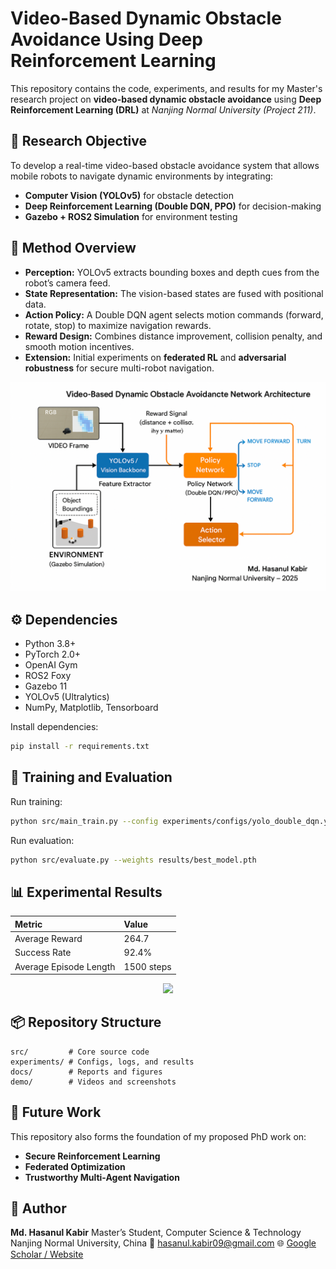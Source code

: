 # Video-Based Dynamic Obstacle Avoidance Using Deep Reinforcement Learning

This repository contains the code, experiments, and results for my Master's research project on **video-based dynamic obstacle avoidance** using **Deep Reinforcement Learning (DRL)** at *Nanjing Normal University (Project 211)*.

## 🎯 Research Objective
To develop a real-time video-based obstacle avoidance system that allows mobile robots to navigate dynamic environments by integrating:
- **Computer Vision (YOLOv5)** for obstacle detection
- **Deep Reinforcement Learning (Double DQN, PPO)** for decision-making
- **Gazebo + ROS2 Simulation** for environment testing

## 🧠 Method Overview
- **Perception:** YOLOv5 extracts bounding boxes and depth cues from the robot’s camera feed.
- **State Representation:** The vision-based states are fused with positional data.
- **Action Policy:** A Double DQN agent selects motion commands (forward, rotate, stop) to maximize navigation rewards.
- **Reward Design:** Combines distance improvement, collision penalty, and smooth motion incentives.
- **Extension:** Initial experiments on **federated RL** and **adversarial robustness** for secure multi-robot navigation.

<p align="center">
  <img src="docs/network_architecture.png" width="600">
</p>

## ⚙️ Dependencies
- Python 3.8+
- PyTorch 2.0+
- OpenAI Gym
- ROS2 Foxy
- Gazebo 11
- YOLOv5 (Ultralytics)
- NumPy, Matplotlib, Tensorboard

Install dependencies:
```bash
pip install -r requirements.txt
````

## 🚀 Training and Evaluation

Run training:

```bash
python src/main_train.py --config experiments/configs/yolo_double_dqn.yaml
```

Run evaluation:

```bash
python src/evaluate.py --weights results/best_model.pth
```

## 📊 Experimental Results

| Metric                 | Value      |
| :--------------------- | :--------- |
| Average Reward         | 264.7      |
| Success Rate           | 92.4%      |
| Average Episode Length | 1500 steps |

<p align="center">
  <img src="experiments/logs/run_2025_01/reward_curve.png" width="450">
</p>

## 📦 Repository Structure

```
src/         # Core source code
experiments/ # Configs, logs, and results
docs/        # Reports and figures
demo/        # Videos and screenshots
```

## 🧩 Future Work

This repository also forms the foundation of my proposed PhD work on:

* **Secure Reinforcement Learning**
* **Federated Optimization**
* **Trustworthy Multi-Agent Navigation**

## 👤 Author

**Md. Hasanul Kabir**
Master’s Student, Computer Science & Technology
Nanjing Normal University, China
📧 [hasanul.kabir09@gmail.com](mailto:hasanul.kabir09@gmail.com)
🌐 [Google Scholar / Website](https://sites.google.com/view/md-hasanul-kabir)
